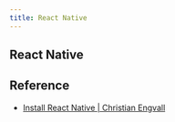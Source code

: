 ```yaml
---
title: React Native
---
```


## React Native


## Reference
* [Install React Native | Christian Engvall](https://www.christianengvall.se/install-react-native/)
